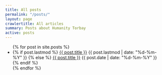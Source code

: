 ```yaml
---
title: All posts
permalink: "/posts/"
layout: page
crawlertitle: All articles
summary: Posts about Humanity Torbay
active: posts
---
```


<ul class="year">
  {% for post in site.posts %}	
      <li>
        {% if post.lastmod %}
              <a href="{{ post.url }}">{{ post.title }}</a>
              <span class="date">{{ post.lastmod | date: "%d-%m-%Y"  }}</span>
          {% else %}
              <a href="{{ post.url }}">{{ post.title }}</a>
              <span class="date">{{ post.date | date: "%d-%m-%Y"  }}</span>
        {% endif %}
      </li>
  {% endfor %}
</ul>